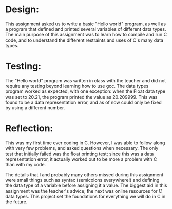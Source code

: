 # Design:
This assignment asked us to write a basic "Hello world" program, as well as a program that defined and printed several variables of different data types. The main purpose of this assignment was to learn how to compile and run C code, and to understand the different restraints and uses of C's many data types.

# Testing:
The "Hello world" program was written in class with the teacher and did not require any testing beyond learning how to use gcc. The data types program worked as expected, with one exception: when the Float data type was set to 20.21, the program printed the value as 20.209999. This was found to be a data representation error, and as of now could only be fixed by using a different number.

# Reflection:
This was my first time ever coding in C. However, I was able to follow along with very few problems, and asked questions when necessary. The only test that initially failed was the float printing test; since this was a data representation error, it actually worked out to be more a problem with C than with my code.

The details that I and probably many others missed during this assignment were small things such as syntax (semicolons everywhere!) and defining the data type of a variable before assigning it a value. The biggest aid in this assignment was the teacher's advice; the next was online resources for C data types. This project set the foundations for everything we will do in C in the future.